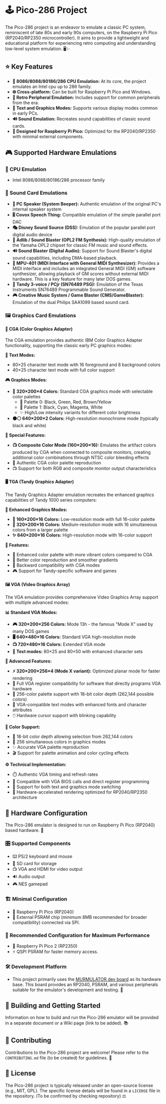 # 🕹️ Pico-286 Project

The Pico-286 project is an endeavor to emulate a classic PC system, reminiscent of late 80s and early 90s computers, on the Raspberry Pi Pico (RP2040/RP2350 microcontroller). It aims to provide a lightweight and educational platform for experiencing retro computing and understanding low-level system emulation. 🖥️✨

## ⭐ Key Features

*   **🧠 8086/8088/80186/286 CPU Emulation:** At its core, the project emulates an Intel cpu up to 286 family.
*   **🌐 Cross-platform:** Can be built for Raspberry Pi Pico and Windows.
*   **🔌 Retro Peripheral Emulation:** Includes support for common peripherals from the era.
*   **🎨 Text and Graphics Modes:** Supports various display modes common in early PCs.
*   **🔊 Sound Emulation:** Recreates sound capabilities of classic sound cards.
*   **🍓 Designed for Raspberry Pi Pico:** Optimized for the RP2040/RP2350 with minimal external components.

## 🎮 Supported Hardware Emulations

### 🧠 CPU Emulation
*   Intel 8086/8088/80186/286 processor family

### 🎵 Sound Card Emulations
*   **📢 PC Speaker (System Beeper):** Authentic emulation of the original PC's internal speaker system
*   **🎚️ Covox Speech Thing:** Compatible emulation of the simple parallel port DAC
*   **🎭 Disney Sound Source (DSS):** Emulation of the popular parallel port digital audio device
*   **🎹 Adlib / Sound Blaster (OPL2 FM Synthesis):** High-quality emulation of the Yamaha OPL2 chipset for classic FM music and sound effects.
*   **🔊 Sound Blaster (Digital Audio):** Support for Sound Blaster's digital sound capabilities, including DMA-based playback.
*   **🎼 MPU-401 (MIDI Interface with General MIDI Synthesizer):** Provides a MIDI interface and includes an integrated General MIDI (GM) software synthesizer, allowing playback of GM scores without external MIDI hardware. This is a key feature for many later DOS games.
*   **📢 Tandy 3-voice / PCjr (SN76489 PSG):** Emulation of the Texas Instruments SN76489 Programmable Sound Generator.
*   **🎮 Creative Music System / Game Blaster (CMS/GameBlaster):** Emulation of the dual Philips SAA1099 based sound card.

### 🖼️ Graphics Card Emulations

#### 🎨 CGA (Color Graphics Adapter)
The CGA emulation provides authentic IBM Color Graphics Adapter functionality, supporting the classic early PC graphics modes:

**📝 Text Modes:**
*   80×25 character text mode with 16 foreground and 8 background colors
*   40×25 character text mode with full color support

**🎮 Graphics Modes:**
*   **🌈 320×200×4 Colors:** Standard CGA graphics mode with selectable color palettes
    - 🎨 Palette 0: Black, Green, Red, Brown/Yellow
    - 🎨 Palette 1: Black, Cyan, Magenta, White
    - ✨ High/Low intensity variants for different color brightness
*   **⚫⚪ 640×200×2 Colors:** High-resolution monochrome mode (typically black and white)

**🌟 Special Features:**
*   **📺 Composite Color Mode (160×200×16):** Emulates the artifact colors produced by CGA when connected to composite monitors, creating additional color combinations through NTSC color bleeding effects
*   🎨 Authentic CGA color palette reproduction
*   📺 Support for both RGB and composite monitor output characteristics

#### 🖥️ TGA (Tandy Graphics Adapter)
The Tandy Graphics Adapter emulation recreates the enhanced graphics capabilities of Tandy 1000 series computers:

**🚀 Enhanced Graphics Modes:**
*   **🎨 160×200×16 Colors:** Low-resolution mode with full 16-color palette
*   **🌈 320×200×16 Colors:** Medium-resolution mode with 16 simultaneous colors from a larger palette
*   **✨ 640×200×16 Colors:** High-resolution mode with 16-color support

**🌟 Features:**
*   🎨 Enhanced color palette with more vibrant colors compared to CGA
*   🌈 Better color reproduction and smoother gradients
*   🔄 Backward compatibility with CGA modes
*   🎮 Support for Tandy-specific software and games

#### 🖼️ VGA (Video Graphics Array)
The VGA emulation provides comprehensive Video Graphics Array support with multiple advanced modes:

**📊 Standard VGA Modes:**
*   **🎮 320×200×256 Colors:** Mode 13h - the famous "Mode X" used by many DOS games
*   **🖥️ 640×480×16 Colors:** Standard VGA high-resolution mode
*   **📺 720×480×16 Colors:** Extended VGA mode
*   **📝 Text modes:** 80×25 and 80×50 with enhanced character sets

**🚀 Advanced Features:**
*   **⚡ 320×200×256×4 (Mode X variant):** Optimized planar mode for faster rendering
*   🔧 Full VGA register compatibility for software that directly programs VGA hardware
*   🌈 256-color palette support with 18-bit color depth (262,144 possible colors)
*   📝 VGA-compatible text modes with enhanced fonts and character attributes
*   🖱️ Hardware cursor support with blinking capability

**🎨 Color Support:**
*   🌈 18-bit color depth allowing selection from 262,144 colors
*   🎨 256 simultaneous colors in graphics modes
*   ✨ Accurate VGA palette reproduction
*   🎬 Support for palette animation and color cycling effects

**⚙️ Technical Implementation:**
*   ⏱️ Authentic VGA timing and refresh rates
*   🔧 Compatible with VGA BIOS calls and direct register programming
*   🔄 Support for both text and graphics mode switching
*   🚀 Hardware-accelerated rendering optimized for RP2040/RP2350 architecture

## 🔧 Hardware Configuration

The Pico-286 emulator is designed to run on Raspberry Pi Pico (RP2040) based hardware. 🍓

### 🎛️ Supported Components
*   ⌨️ PS/2 keyboard and mouse
*   💾 SD card for storage
*   📺 VGA and HDMI for video output
*   🔊 Audio output
*   🎮 NES gamepad

### 🏗️ Minimal Configuration
*   🍓 Raspberry Pi Pico (RP2040)
*   🧠 External PSRAM chip (minimum 8MB recommended for broader compatibility) connected via SPI.

### 🚀 Recommended Configuration for Maximum Performance
*   🍓 Raspberry Pi Pico 2 (RP2350)
*   ⚡ QSPI PSRAM for faster memory access.

### 🛠️ Development Platform
*   This project primarily uses the [MURMULATOR dev board](https://murmulator.ru) as its hardware base. This board provides an RP2040, PSRAM, and various peripherals suitable for the emulator's development and testing. 🎯

## 🔨 Building and Getting Started

Information on how to build and run the Pico-286 emulator will be provided in a separate document or a Wiki page (link to be added). 📚

## 🤝 Contributing

Contributions to the Pico-286 project are welcome! Please refer to the `CONTRIBUTING.md` file (to be created) for guidelines. 💪

## 📄 License

The Pico-286 project is typically released under an open-source license (e.g., MIT, GPL). The specific license details will be found in a `LICENSE` file in the repository. (To be confirmed by checking repository) ⚖️